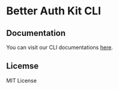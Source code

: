 # Better Auth Kit CLI

## Documentation

You can visit our CLI documentations [here](https://better-auth-kit.com/docs/cli/information).

## Licemse

MIT License